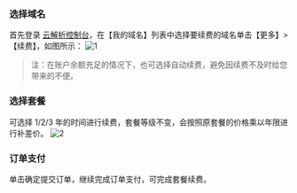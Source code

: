 ### 选择域名
首先登录 [云解析控制台](https://console.cloud.tencent.com/domain)，在【我的域名】列表中选择要续费的域名单击【更多】>【续费】，如图所示：
![1](//mc.qcloudimg.com/static/img/c336348dec57f51ec44c8df16f5604dd/image.png)
> 注：在账户余额充足的情况下，也可选择自动续费，避免因续费不及时给您带来的不便。  

### 选择套餐
可选择 1/2/3 年的时间进行续费，套餐等级不变，会按照原套餐的价格乘以年限进行补差价。
![2](//mc.qcloudimg.com/static/img/40faf8db1bea5818511a40d099615903/image.png)
### 订单支付
单击确定提交订单，继续完成订单支付，可完成套餐续费。
